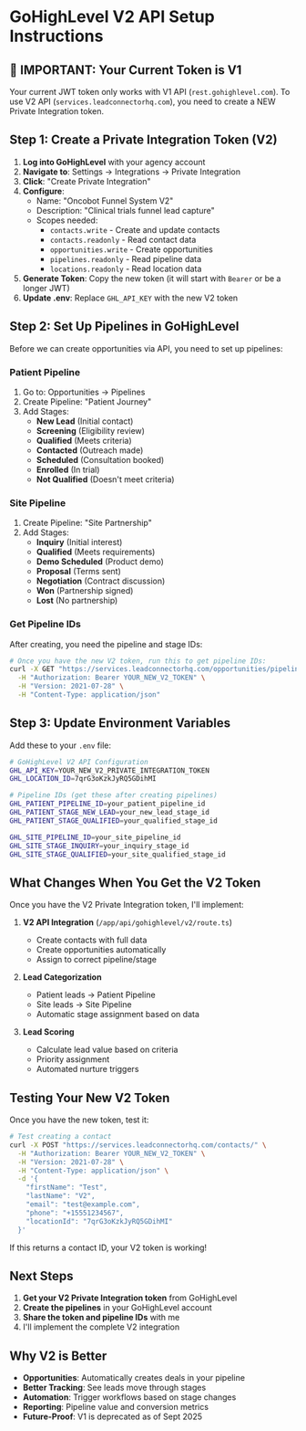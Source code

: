 # GoHighLevel V2 API Setup Instructions

## 🚨 IMPORTANT: Your Current Token is V1
Your current JWT token only works with V1 API (`rest.gohighlevel.com`). To use V2 API (`services.leadconnectorhq.com`), you need to create a NEW Private Integration token.

## Step 1: Create a Private Integration Token (V2)

1. **Log into GoHighLevel** with your agency account
2. **Navigate to**: Settings → Integrations → Private Integration
3. **Click**: "Create Private Integration" 
4. **Configure**:
   - Name: "Oncobot Funnel System V2"
   - Description: "Clinical trials funnel lead capture"
   - Scopes needed:
     - `contacts.write` - Create and update contacts
     - `contacts.readonly` - Read contact data
     - `opportunities.write` - Create opportunities
     - `pipelines.readonly` - Read pipeline data
     - `locations.readonly` - Read location data
5. **Generate Token**: Copy the new token (it will start with `Bearer` or be a longer JWT)
6. **Update .env**: Replace `GHL_API_KEY` with the new V2 token

## Step 2: Set Up Pipelines in GoHighLevel

Before we can create opportunities via API, you need to set up pipelines:

### Patient Pipeline
1. Go to: Opportunities → Pipelines
2. Create Pipeline: "Patient Journey"
3. Add Stages:
   - **New Lead** (Initial contact)
   - **Screening** (Eligibility review)
   - **Qualified** (Meets criteria)
   - **Contacted** (Outreach made)
   - **Scheduled** (Consultation booked)
   - **Enrolled** (In trial)
   - **Not Qualified** (Doesn't meet criteria)

### Site Pipeline  
1. Create Pipeline: "Site Partnership"
2. Add Stages:
   - **Inquiry** (Initial interest)
   - **Qualified** (Meets requirements)
   - **Demo Scheduled** (Product demo)
   - **Proposal** (Terms sent)
   - **Negotiation** (Contract discussion)
   - **Won** (Partnership signed)
   - **Lost** (No partnership)

### Get Pipeline IDs
After creating, you need the pipeline and stage IDs:

```bash
# Once you have the new V2 token, run this to get pipeline IDs:
curl -X GET "https://services.leadconnectorhq.com/opportunities/pipelines?locationId=7qrG3oKzkJyRQ5GDihMI" \
  -H "Authorization: Bearer YOUR_NEW_V2_TOKEN" \
  -H "Version: 2021-07-28" \
  -H "Content-Type: application/json"
```

## Step 3: Update Environment Variables

Add these to your `.env` file:

```bash
# GoHighLevel V2 API Configuration
GHL_API_KEY=YOUR_NEW_V2_PRIVATE_INTEGRATION_TOKEN
GHL_LOCATION_ID=7qrG3oKzkJyRQ5GDihMI

# Pipeline IDs (get these after creating pipelines)
GHL_PATIENT_PIPELINE_ID=your_patient_pipeline_id
GHL_PATIENT_STAGE_NEW_LEAD=your_new_lead_stage_id
GHL_PATIENT_STAGE_QUALIFIED=your_qualified_stage_id

GHL_SITE_PIPELINE_ID=your_site_pipeline_id  
GHL_SITE_STAGE_INQUIRY=your_inquiry_stage_id
GHL_SITE_STAGE_QUALIFIED=your_site_qualified_stage_id
```

## What Changes When You Get the V2 Token

Once you have the V2 Private Integration token, I'll implement:

1. **V2 API Integration** (`/app/api/gohighlevel/v2/route.ts`)
   - Create contacts with full data
   - Create opportunities automatically
   - Assign to correct pipeline/stage

2. **Lead Categorization**
   - Patient leads → Patient Pipeline
   - Site leads → Site Pipeline
   - Automatic stage assignment based on data

3. **Lead Scoring**
   - Calculate lead value based on criteria
   - Priority assignment
   - Automated nurture triggers

## Testing Your New V2 Token

Once you have the new token, test it:

```bash
# Test creating a contact
curl -X POST "https://services.leadconnectorhq.com/contacts/" \
  -H "Authorization: Bearer YOUR_NEW_V2_TOKEN" \
  -H "Version: 2021-07-28" \
  -H "Content-Type: application/json" \
  -d '{
    "firstName": "Test",
    "lastName": "V2",
    "email": "test@example.com",
    "phone": "+15551234567",
    "locationId": "7qrG3oKzkJyRQ5GDihMI"
  }'
```

If this returns a contact ID, your V2 token is working!

## Next Steps

1. **Get your V2 Private Integration token** from GoHighLevel
2. **Create the pipelines** in your GoHighLevel account
3. **Share the token and pipeline IDs** with me
4. I'll implement the complete V2 integration

## Why V2 is Better

- **Opportunities**: Automatically creates deals in your pipeline
- **Better Tracking**: See leads move through stages
- **Automation**: Trigger workflows based on stage changes
- **Reporting**: Pipeline value and conversion metrics
- **Future-Proof**: V1 is deprecated as of Sept 2025